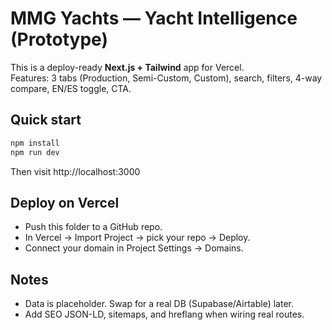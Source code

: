 # MMG Yachts — Yacht Intelligence (Prototype)

This is a deploy-ready **Next.js + Tailwind** app for Vercel.  
Features: 3 tabs (Production, Semi-Custom, Custom), search, filters, 4-way compare, EN/ES toggle, CTA.

## Quick start
```bash
npm install
npm run dev
```
Then visit http://localhost:3000

## Deploy on Vercel
- Push this folder to a GitHub repo.
- In Vercel → Import Project → pick your repo → Deploy.
- Connect your domain in Project Settings → Domains.

## Notes
- Data is placeholder. Swap for a real DB (Supabase/Airtable) later.
- Add SEO JSON-LD, sitemaps, and hreflang when wiring real routes.
